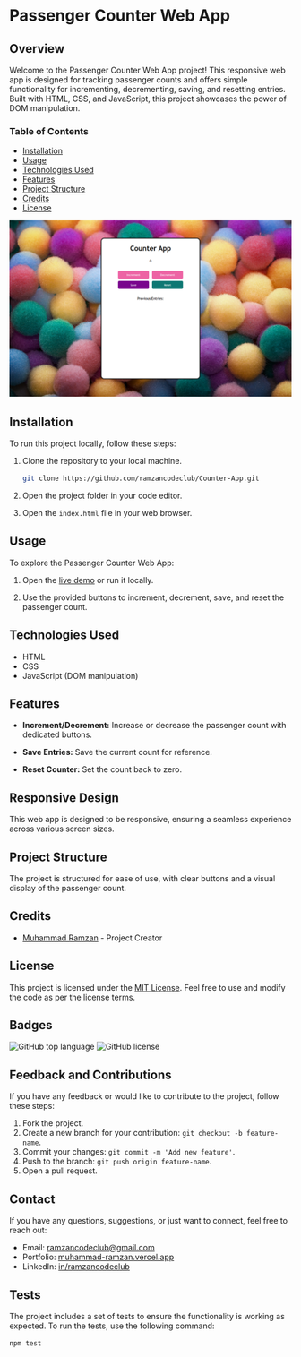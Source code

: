 # Passenger Counter Web App

## Overview

Welcome to the Passenger Counter Web App project! This responsive web app is designed for tracking passenger counts and offers simple functionality for incrementing, decrementing, saving, and resetting entries. Built with HTML, CSS, and JavaScript, this project showcases the power of DOM manipulation.


### Table of Contents

- [Installation](#installation)
- [Usage](#usage)
- [Technologies Used](#technologies-used)
- [Features](#features)
- [Project Structure](#project-structure)
- [Credits](#credits)
- [License](#license)

![Passenger Counter Web App Screenshot](counter-app-thumbnail.png)

## Installation

To run this project locally, follow these steps:

1. Clone the repository to your local machine.
    ```bash
    git clone https://github.com/ramzancodeclub/Counter-App.git
    ```

2. Open the project folder in your code editor.

3. Open the `index.html` file in your web browser.

## Usage

To explore the Passenger Counter Web App:

1. Open the [live demo](https://counter-app-wine-eta.vercel.app/) or run it locally.

2. Use the provided buttons to increment, decrement, save, and reset the passenger count.

## Technologies Used

- HTML
- CSS
- JavaScript (DOM manipulation)

## Features

- **Increment/Decrement:** Increase or decrease the passenger count with dedicated buttons.

- **Save Entries:** Save the current count for reference.

- **Reset Counter:** Set the count back to zero.

## Responsive Design

This web app is designed to be responsive, ensuring a seamless experience across various screen sizes.

## Project Structure

The project is structured for ease of use, with clear buttons and a visual display of the passenger count.

## Credits

- [Muhammad Ramzan](https://github.com/ramzancodeclub) - Project Creator

## License

This project is licensed under the [MIT License](LICENSE). Feel free to use and modify the code as per the license terms.

## Badges

![GitHub top language](https://img.shields.io/github/languages/top/ramzancodeclub/Counter-App)
![GitHub license](https://img.shields.io/github/license/ramzancodeclub/Counter-App)

## Feedback and Contributions

If you have any feedback or would like to contribute to the project, follow these steps:

1. Fork the project.
2. Create a new branch for your contribution: `git checkout -b feature-name`.
3. Commit your changes: `git commit -m 'Add new feature'`.
4. Push to the branch: `git push origin feature-name`.
5. Open a pull request.

## Contact

If you have any questions, suggestions, or just want to connect, feel free to reach out:

- Email: [ramzancodeclub@gmail.com](ramzancodeclub@gmail.com)
- Portfolio: [muhammad-ramzan.vercel.app](https://muhammad-ramzan.vercel.app/)
- LinkedIn: [in/ramzancodeclub](https://www.linkedin.com/ramzancodeclub/)

## Tests

The project includes a set of tests to ensure the functionality is working as expected. To run the tests, use the following command:
```bash
npm test
